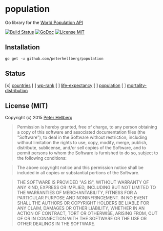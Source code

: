 # population

Go library for the [World Population API](http://api.population.io/)

[![Build Status](https://travis-ci.org/peterhellberg/population.svg?branch=master)](https://travis-ci.org/peterhellberg/population)
[![GoDoc](https://img.shields.io/badge/godoc-reference-blue.svg?style=flat)](https://godoc.org/github.com/peterhellberg/population)
[![License MIT](https://img.shields.io/badge/license-MIT-lightgrey.svg?style=flat)](https://github.com/peterhellberg/population#license-mit)

## Installation

    go get -u github.com/peterhellberg/population

## Status

[x] [countries](http://api.population.io/#!/countries)
[ ] [wp-rank](http://api.population.io/#!/wp-rank)
[ ] [life-expectancy](http://api.population.io/#!/life-expectancy)
[ ] [population](http://api.population.io/#!/population)
[ ] [mortality-distribution](http://api.population.io/#!/mortality-distribution)

## License (MIT)

Copyright (c) 2015 [Peter Hellberg](http://c7.se/)

> Permission is hereby granted, free of charge, to any person obtaining
> a copy of this software and associated documentation files (the
> "Software"), to deal in the Software without restriction, including
> without limitation the rights to use, copy, modify, merge, publish,
> distribute, sublicense, and/or sell copies of the Software, and to
> permit persons to whom the Software is furnished to do so, subject to
> the following conditions:

> The above copyright notice and this permission notice shall be
> included in all copies or substantial portions of the Software.

> THE SOFTWARE IS PROVIDED "AS IS", WITHOUT WARRANTY OF ANY KIND,
> EXPRESS OR IMPLIED, INCLUDING BUT NOT LIMITED TO THE WARRANTIES OF
> MERCHANTABILITY, FITNESS FOR A PARTICULAR PURPOSE AND
> NONINFRINGEMENT. IN NO EVENT SHALL THE AUTHORS OR COPYRIGHT HOLDERS BE
> LIABLE FOR ANY CLAIM, DAMAGES OR OTHER LIABILITY, WHETHER IN AN ACTION
> OF CONTRACT, TORT OR OTHERWISE, ARISING FROM, OUT OF OR IN CONNECTION
> WITH THE SOFTWARE OR THE USE OR OTHER DEALINGS IN THE SOFTWARE.
